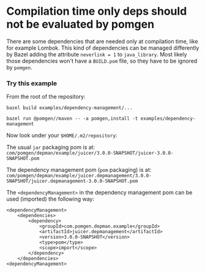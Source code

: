 # Compilation time only deps should not be evaluated by pomgen

There are some dependencies that are needed only at compilation time, like for example Lombok.
This kind of dependencies can be managed differently by Bazel adding the attribute `neverlink = 1` to `java_library`.
Most likely those dependencies won't have a `BUILD.pom` file, so they have to be ignored by `pomgen`.

### Try this example

From the root of the repository:

```
bazel build examples/dependency-management/...
```

```
bazel run @pomgen//maven -- -a pomgen,install -t examples/dependency-management
```

Now look under your `$HOME/.m2/repository`:

The usual `jar` packaging pom is at:
`com/pomgen/depman/example/juicer/3.0.0-SNAPSHOT/juicer-3.0.0-SNAPSHOT.pom`

The dependency management pom (`pom` packaging) is at:
`com/pomgen/depman/example/juicer.depmanagement/3.0.0-SNAPSHOT/juicer.depmanagement-3.0.0-SNAPSHOT.pom`


The `<dependencyManagement>` in the dependency management pom can be used (imported) the following way:

```
<dependencyManagement>
    <dependencies>
        <dependency>
            <groupId>com.pomgen.depman.example</groupId>
            <artifactId>juicer.depmanagement</artifactId>
            <version>3.0.0-SNAPSHOT</version>
            <type>pom</type>
            <scope>import</scope>
        </dependency>
    </dependencies>
<dependencyManagement>
```
